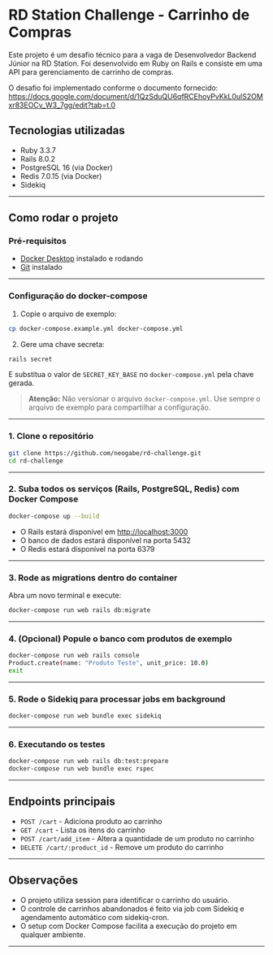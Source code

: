 # RD Station Challenge - Carrinho de Compras

Este projeto é um desafio técnico para a vaga de Desenvolvedor Backend Júnior na RD Station. Foi desenvolvido em Ruby on Rails e consiste em uma API para gerenciamento de carrinho de compras.

O desafio foi implementado conforme o documento fornecido:
https://docs.google.com/document/d/1QzSduQU6qfRCEhoyPvKkL0ulS2OMxr83EOCv_W3_7gg/edit?tab=t.0

## Tecnologias utilizadas

- Ruby 3.3.7
- Rails 8.0.2
- PostgreSQL 16 (via Docker)
- Redis 7.0.15 (via Docker)
- Sidekiq

---

## Como rodar o projeto

### Pré-requisitos

- [Docker Desktop](https://www.docker.com/products/docker-desktop/) instalado e rodando
- [Git](https://git-scm.com/) instalado

---

### Configuração do docker-compose

1. Copie o arquivo de exemplo:

```bash
cp docker-compose.example.yml docker-compose.yml
```

2. Gere uma chave secreta:

```bash
rails secret
```

E substitua o valor de `SECRET_KEY_BASE` no `docker-compose.yml` pela chave gerada.

> **Atenção:** Não versionar o arquivo `docker-compose.yml`. Use sempre o arquivo de exemplo para compartilhar a configuração.

---

### 1. Clone o repositório

```bash
git clone https://github.com/neogabe/rd-challenge.git
cd rd-challenge
```

---

### 2. Suba todos os serviços (Rails, PostgreSQL, Redis) com Docker Compose

```bash
docker-compose up --build
```

- O Rails estará disponível em [http://localhost:3000](http://localhost:3000)
- O banco de dados estará disponível na porta 5432
- O Redis estará disponível na porta 6379

---

### 3. Rode as migrations dentro do container

Abra um novo terminal e execute:

```bash
docker-compose run web rails db:migrate
```

---

### 4. (Opcional) Popule o banco com produtos de exemplo

```bash
docker-compose run web rails console
Product.create(name: "Produto Teste", unit_price: 10.0)
exit
```

---

### 5. Rode o Sidekiq para processar jobs em background

```bash
docker-compose run web bundle exec sidekiq
```

---

### 6. Executando os testes

```bash
docker-compose run web rails db:test:prepare
docker-compose run web bundle exec rspec
```

---

## Endpoints principais

- `POST /cart` - Adiciona produto ao carrinho
- `GET /cart` - Lista os itens do carrinho
- `POST /cart/add_item` - Altera a quantidade de um produto no carrinho
- `DELETE /cart/:product_id` - Remove um produto do carrinho

---

## Observações

- O projeto utiliza session para identificar o carrinho do usuário.
- O controle de carrinhos abandonados é feito via job com Sidekiq e agendamento automático com sidekiq-cron.
- O setup com Docker Compose facilita a execução do projeto em qualquer ambiente.

---
